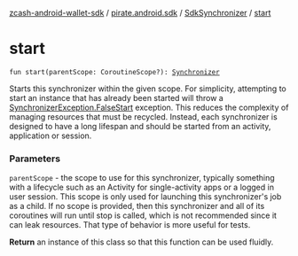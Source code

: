 [zcash-android-wallet-sdk](../../index.md) / [pirate.android.sdk](../index.md) / [SdkSynchronizer](index.md) / [start](./start.md)

# start

`fun start(parentScope: CoroutineScope?): `[`Synchronizer`](../-synchronizer/index.md)

Starts this synchronizer within the given scope. For simplicity, attempting to start an
instance that has already been started will throw a [SynchronizerException.FalseStart](../../pirate.android.sdk.exception/-synchronizer-exception/-false-start.md)
exception. This reduces the complexity of managing resources that must be recycled. Instead,
each synchronizer is designed to have a long lifespan and should be started from an activity,
application or session.

### Parameters

`parentScope` - the scope to use for this synchronizer, typically something with a
lifecycle such as an Activity for single-activity apps or a logged in user session. This
scope is only used for launching this synchronizer's job as a child. If no scope is provided,
then this synchronizer and all of its coroutines will run until stop is called, which is not
recommended since it can leak resources. That type of behavior is more useful for tests.

**Return**
an instance of this class so that this function can be used fluidly.

